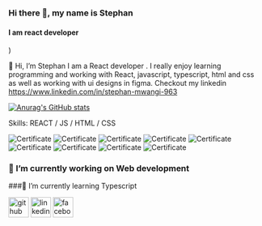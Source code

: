 ### Hi there 👋, my name is Stephan
#### I am react developer
)


👋 Hi, I’m Stephan I am a React developer . I really enjoy learning programming and working with React, javascript, typescript, html and css as well as working with ui designs in figma. Checkout my linkedin https://www.linkedin.com/in/stephan-mwangi-963

[![Anurag's GitHub stats](https://github-readme-stats.vercel.app/api?username=stephanjosh)](https://github.com/anuraghazra/github-readme-stats)


Skills:  REACT / JS / HTML / CSS


![Certificate](https://github.com/stephanjosh/stephanjosh/blob/main/Screenshot%202024-03-03%20175827.png)
![Certificate](https://github.com/stephanjosh/stephanjosh/blob/main/Screenshot%202024-03-03%20175744.png)
![Certificate](https://github.com/stephanjosh/stephanjosh/blob/main/Screenshot%202024-03-03%20175653.png)
![Certificate](https://github.com/stephanjosh/stephanjosh/blob/main/Screenshot%202024-03-03%20175618.png)
![Certificate](https://github.com/stephanjosh/stephanjosh/blob/main/Screenshot%202024-03-03%20175532.png)
![Certificate](https://github.com/stephanjosh/stephanjosh/blob/main/Screenshot%202024-03-03%20175426.png)
![Certificate](https://github.com/stephanjosh/stephanjosh/blob/main/Screenshot%202024-03-03%20175317.png)
![Certificate](https://github.com/stephanjosh/stephanjosh/blob/main/Screenshot%202024-03-03%20175234.png)
![Certificate](https://github.com/stephanjosh/stephanjosh/blob/main/Screenshot%202024-03-03%20175350.png)
### 🔭 I’m currently working on Web development 
###🌱 I’m currently learning Typescript 


[<img src='https://cdn.jsdelivr.net/npm/simple-icons@3.0.1/icons/github.svg' alt='github' height='40'>](https://github.com/https://github.com/stephanjosh)  [<img src='https://cdn.jsdelivr.net/npm/simple-icons@3.0.1/icons/linkedin.svg' alt='linkedin' height='40'>](https://www.linkedin.com/in/https://www.linkedin.com/in/stephan-mwangi-963450278//)  [<img src='https://cdn.jsdelivr.net/npm/simple-icons@3.0.1/icons/facebook.svg' alt='facebook' height='40'>](https://www.facebook.com/https://www.facebook.com/profile.php?id=100089333573992)  

